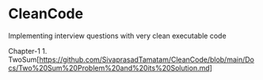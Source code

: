 # CleanCode
Implementing interview questions with very clean executable code

Chapter-1
	1. TwoSum[https://github.com/SivaprasadTamatam/CleanCode/blob/main/Docs/Two%20Sum%20Problem%20and%20its%20Solution.md]
